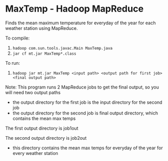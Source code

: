 # MaxTemp - Hadoop MapReduce

Finds the mean maximum temperature for everyday of the year for each weather station using MapReduce.

To compile:
1. `hadoop com.sun.tools.javac.Main MaxTemp.java`
2. `jar cf mt.jar MaxTemp*.class`

To run:
1. `hadoop jar mt.jar MaxTemp <input path> <output path for first job> <final output path>`

Note: This program runs 2 MapReduce jobs to get the final output, so you will need two output paths
- the output directory for the first job is the input directory for the second job
- the output directory for the second job is final output directory, which contains the mean max temps

The first output directory is job1out

The second output directory is job2out
- this directory contains the mean max temps for everyday of the year for every weather station
